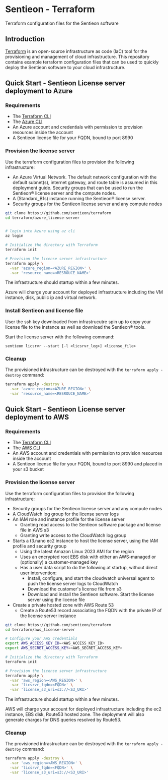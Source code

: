 # Sentieon - Terraform
Terraform configuration files for the Sentieon software

## Introduction

[Terraform](https://www.terraform.io/) is an open-source infrastructure as code (IaC) tool for the provisioning and management of cloud infrastructure. This repository contains example terraform configuration files that can be used to quickly deploy the Sentieon software to your cloud infrastructure.

## Quick Start - Sentieon License server deployment to Azure

### Requirements

* The [Terraform CLI](https://developer.hashicorp.com/terraform/downloads)
* The [Azure CLI]( https://docs.microsoft.com/en-us/cli/azure/install-azure-cli)
* An Azure account and credentials with permission to provision resources inside the account
* A Sentieon license file for your FQDN, bound to port 8990

### Provision the license server

Use the terraform configuration files to provision the following infrastructure:

* An Azure Virtual Network. The default network configuration with the default subnet(s), internet gateway, and route table is assumed in this deployment guide.
Security groups that can be used to run the Sentieon® license server and the compute nodes.
* A (Standard_B1s) instance running the Sentieon® license server.
* Security groups for the Sentieon license server and any compute nodes

```bash
git clone https://github.com/sentieon/terraform
cd terraform/azure_license-server


# login into Azure using az cli
az login

# Initialize the directory with Terraform
terraform init  

# Provision the license server infrastructure
terraform apply \
  -var 'azure_region=<AZURE_REGION>' \
  -var 'resource_name=<RESROUCE_NAME>' 

```

The infrastructure should startup within a few minutes.

Azure will charge your account for deployed infrastructure including the VM instance, disk, public ip and virtual network.

### Install Sentieon and license file

User the ssh key downloaded from infrastrucutre spin up to copy your license file to the instance as well as download the Sentieon® tools. 

Start the license server with the following command:

```
sentieon licsrvr --start [-l <licsrvr_log>] <license_file>
```

### Cleanup

The provisioned infrastructure can be destroyed with the `terraform apply -destroy` command:
```bash
terraform apply -destroy \
  -var 'azure_region=<AZURE_REGION>' \
  -var 'resource_name=<RESROUCE_NAME>' 
```

## Quick Start - Sentieon License server deployment to AWS

### Requirements

* The [Terraform CLI](https://developer.hashicorp.com/terraform/downloads)
* The [AWS CLI](https://docs.aws.amazon.com/cli/latest/userguide/getting-started-install.html)
* An AWS account and credentials with permission to provision resources inside the account
* A Sentieon license file for your FQDN, bound to port 8990 and placed in your s3 bucket

### Provision the license server

Use the terraform configuration files to provision the following infrastructure:
* Security groups for the Sentieon license server and any compute nodes
* A CloudWatch log group for the license server logs
* An IAM role and instance profile for the license server
  * Granting read access to the Sentieon software package and license file in AWS s3
  * Granting write access to the CloudWatch log group
* Starts a t3.nano ec2 instance to host the license server, using the IAM profile and security group
  * Using the latest Amazon Linux 2023 AMI for the region
  * Uses an encrypted root EBS disk with either an AWS-managed or (optionally) a customer-managed key
  * Has a user data script to do the following at startup, without direct user intervention:
    * Install, configure, and start the cloudwatch universal agent to push the license server logs to CloudWatch
    * Download the customer's license file from s3
    * Download and install the Sentieon software. Start the license server using the license file
* Create a private hosted zone with AWS Route 53
  * Create a Route53 record associating the FQDN with the private IP of the license server instance


```bash
git clone https://github.com/sentieon/terraform
cd terraform/aws_license-server

# Configure your AWS credentials
export AWS_ACCESS_KEY_ID=<AWS_ACCESS_KEY_ID>
export AWS_SECRET_ACCESS_KEY=<AWS_SECRET_ACCESS_KEY>

# Initialize the directory with Terraform
terraform init

# Provision the license server infrastructure
terraform apply \
  -var 'aws_region=<AWS_REGION>' \
  -var 'licsrvr_fqdn=<FQDN>' \
  -var 'license_s3_uri=s3://<S3_URI>'
```

The infrastructure should startup within a few minutes.

AWS will charge your account for deployed infrastructure including the ec2 instance, EBS disk, Route53 hosted zone. The deployment will also generate charges for DNS queries resolved by Route53.

### Cleanup

The provisioned infrastructure can be destroyed with the `terraform apply -destroy` command:
```bash
terraform apply -destroy \
  -var 'aws_region=<AWS_REGION>' \
  -var 'licsrvr_fqdn=<FQDN>' \
  -var 'license_s3_uri=s3://<S3_URI>'
```
